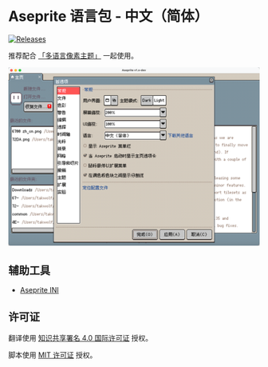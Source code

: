 # Aseprite 语言包 - 中文（简体）

[![Releases](https://img.shields.io/github/v/release/aseprite-quest/aseprite-language-chinese-simplified)](https://github.com/aseprite-quest/aseprite-language-chinese-simplified/releases)

推荐配合 [「多语言像素主题」](https://github.com/aseprite-quest/aseprite-unified-pixel-theme) 一起使用。

![Preview](docs/preview.png)

## 辅助工具

- [Aseprite INI](https://github.com/aseprite-quest/aseprite-ini)

## 许可证

翻译使用 [知识共享署名 4.0 国际许可证](data/LICENSE.txt) 授权。

脚本使用 [MIT 许可证](LICENSE) 授权。
